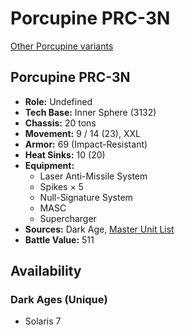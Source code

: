 # Porcupine PRC-3N

[Other Porcupine variants](../porcupine.md)

## Porcupine PRC-3N
- **Role:** Undefined
- **Tech Base:** Inner Sphere (3132)
- **Chassis:** 20 tons
- **Movement:** 9 / 14 (23), XXL
- **Armor:** 69 (Impact-Resistant)
- **Heat Sinks:** 10 (20)
- **Equipment:**
  - Laser Anti-Missile System
  - Spikes × 5
  - Null-Signature System
  - MASC
  - Supercharger
- **Sources:** Dark Age, [Master Unit List](http://masterunitlist.info/Unit/Details/8102/porcupine-prc-3n)
- **Battle Value:** 511

## Availability

### Dark Ages (Unique)
- Solaris 7

